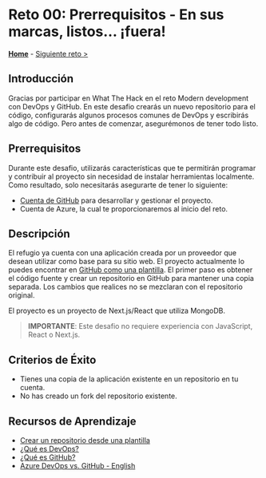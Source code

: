 # Reto 00: Prerrequisitos - En sus marcas, listos… ¡fuera!

**[Home](../README.md)** - [Siguiente reto >](./Challenge-01.md)

## Introducción

Gracias por participar en What The Hack en el reto Modern development con DevOps y GitHub. En este desafio crearás un nuevo repositorio para el código, configurarás algunos procesos comunes de DevOps y escribirás algo de código. Pero antes de comenzar, asegurémonos de tener todo listo.

## Prerrequisitos

Durante este desafio, utilizarás características que te permitirán programar y contribuir al proyecto sin necesidad de instalar herramientas localmente. Como resultado, solo necesitarás asegurarte de tener lo siguiente:

- [Cuenta de GitHub](https://github.com) para desarrollar y gestionar el proyecto.
- Cuenta de Azure, la cual te proporcionaremos al inicio del reto. 



## Descripción

El refugio ya cuenta con una aplicación creada por un proveedor que desean utilizar como base para su sitio web. El proyecto actualmente lo puedes encontrar en [GitHub como una plantilla](https://github.com/WhatTheHack-CF/template_modern_dev_Devops). El primer paso es obtener el código fuente y crear un repositorio en GitHub para mantener una copia separada. Los cambios que realices no se mezclaran con el repositorio original.


El proyecto es un proyecto de Next.js/React que utiliza MongoDB.

> **IMPORTANTE**:  Este desafio no requiere experiencia con JavaScript, React o Next.js. 

## Criterios de Éxito

- Tienes una copia de la aplicación existente en un repositorio en tu cuenta.
- No has creado un fork del repositorio existente.

## Recursos de Aprendizaje

- [Crear un repositorio desde una plantilla](https://docs.github.com/es/repositories/creating-and-managing-repositories/creating-a-repository-from-a-template)
- [¿Qué es DevOps?](https://learn.microsoft.com/es-es/devops/what-is-devops)
- [¿Qué es GitHub?](https://docs.github.com/es/get-started/start-your-journey/hello-world)
- [Azure DevOps vs. GitHub - English](https://acloudguru.com/blog/engineering/azure-devops-vs-github-comparing-microsofts-devops-twins)
